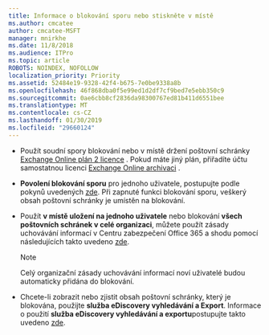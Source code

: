 ```yaml
---
title: Informace o blokování sporu nebo stiskněte v místě
ms.author: cmcatee
author: cmcatee-MSFT
manager: mnirkhe
ms.date: 11/8/2018
ms.audience: ITPro
ms.topic: article
ROBOTS: NOINDEX, NOFOLLOW
localization_priority: Priority
ms.assetid: 52484e19-9328-42f4-b675-7e0be9338a8b
ms.openlocfilehash: 46f868dba0f5e99ed1d2df7cf9bed7e5ebb350c9
ms.sourcegitcommit: 0ae6cbb8cf2836da98300767ed81b411d6551bee
ms.translationtype: MT
ms.contentlocale: cs-CZ
ms.lasthandoff: 01/30/2019
ms.locfileid: "29660124"
---
```

- Použít soudní spory blokování nebo v místě držení poštovní schránky [Exchange Online plán 2 licence](https://docs.microsoft.com/office365/servicedescriptions/office-365-platform-service-description/office-365-plan-options) . Pokud máte jiný plán, přiřadíte účtu samostatnou licenci [Exchange Online archivaci](https://docs.microsoft.com/office365/servicedescriptions/exchange-online-archiving-service-description/exchange-online-archiving-service-description) . 
    
- **Povolení blokování sporu** pro jednoho uživatele, postupujte podle pokynů uvedených [zde](https://docs.microsoft.com/office365/SecurityCompliance/place-a-mailbox-on-litigation-hold). Při zapnuté funkci blokování sporu, veškerý obsah poštovní schránky je umístěn na blokování.
    
- Použít **v místě uložení na jednoho uživatele** nebo blokování **všech poštovních schránek v celé organizaci**, můžete použít zásady uchovávání informací v Centru zabezpečení Office 365 a shodu pomocí následujících takto uvedeno [zde](https://docs.microsoft.com/Office365/securitycompliance/retention-policies ).
    
    > [!NOTE]
    > Celý organizační zásady uchovávání informací noví uživatelé budou automaticky přidána do blokování. 
  
- Chcete-li zobrazit nebo zjistit obsah poštovní schránky, který je blokována, použijte **služba eDiscovery vyhledávání a Export**. Informace o použití **služba eDiscovery vyhledávání a exportu**postupujte takto uvedeno [zde](https://docs.microsoft.com/office365/securitycompliance/export-search-results).
    

